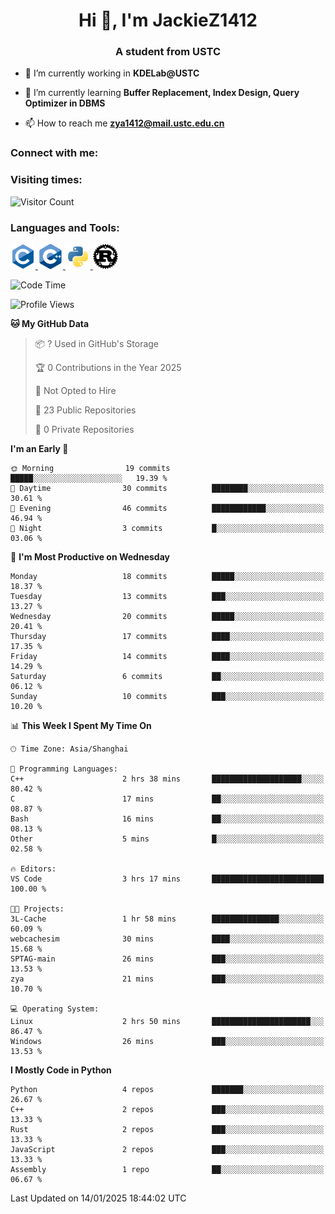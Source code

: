 <h1 align="center">Hi 👋, I'm JackieZ1412</h1>
<h3 align="center">A student from USTC</h3>

- 🔭 I’m currently working in **KDELab@USTC**

- 🌱 I’m currently learning **Buffer Replacement, Index Design, Query Optimizer in DBMS**

- 📫 How to reach me **zya1412@mail.ustc.edu.cn**

<h3 align="left">Connect with me:</h3>
<p align="left">
</p>

<h3 align="left">Visiting times:</h3>
<p align="left">
</p>

![Visitor Count](https://profile-counter.glitch.me/Christmas/count.svg)

<h3 align="left">Languages and Tools:</h3>
<p align="left"> <a href="https://www.cprogramming.com/" target="_blank" rel="noreferrer"> <img src="https://raw.githubusercontent.com/devicons/devicon/master/icons/c/c-original.svg" alt="c" width="40" height="40"/> </a> <a href="https://www.w3schools.com/cpp/" target="_blank" rel="noreferrer"> <img src="https://raw.githubusercontent.com/devicons/devicon/master/icons/cplusplus/cplusplus-original.svg" alt="cplusplus" width="40" height="40"/> </a> <a href="https://www.python.org" target="_blank" rel="noreferrer"> <img src="https://raw.githubusercontent.com/devicons/devicon/master/icons/python/python-original.svg" alt="python" width="40" height="40"/> </a> <a href="https://www.rust-lang.org" target="_blank" rel="noreferrer"> <img src="https://raw.githubusercontent.com/devicons/devicon/master/icons/rust/rust-plain.svg" alt="rust" width="40" height="40"/> </a> </p>



<!--START_SECTION:waka-->
![Code Time](http://img.shields.io/badge/Code%20Time-1%2C033%20hrs%209%20mins-blue)

![Profile Views](http://img.shields.io/badge/Profile%20Views-0-blue)

**🐱 My GitHub Data** 

> 📦 ? Used in GitHub's Storage 
 > 
> 🏆 0 Contributions in the Year 2025
 > 
> 🚫 Not Opted to Hire
 > 
> 📜 23 Public Repositories 
 > 
> 🔑 0 Private Repositories 
 > 
**I'm an Early 🐤** 

```text
🌞 Morning                19 commits          █████░░░░░░░░░░░░░░░░░░░░   19.39 % 
🌆 Daytime                30 commits          ████████░░░░░░░░░░░░░░░░░   30.61 % 
🌃 Evening                46 commits          ████████████░░░░░░░░░░░░░   46.94 % 
🌙 Night                  3 commits           █░░░░░░░░░░░░░░░░░░░░░░░░   03.06 % 
```
📅 **I'm Most Productive on Wednesday** 

```text
Monday                   18 commits          █████░░░░░░░░░░░░░░░░░░░░   18.37 % 
Tuesday                  13 commits          ███░░░░░░░░░░░░░░░░░░░░░░   13.27 % 
Wednesday                20 commits          █████░░░░░░░░░░░░░░░░░░░░   20.41 % 
Thursday                 17 commits          ████░░░░░░░░░░░░░░░░░░░░░   17.35 % 
Friday                   14 commits          ████░░░░░░░░░░░░░░░░░░░░░   14.29 % 
Saturday                 6 commits           ██░░░░░░░░░░░░░░░░░░░░░░░   06.12 % 
Sunday                   10 commits          ███░░░░░░░░░░░░░░░░░░░░░░   10.20 % 
```


📊 **This Week I Spent My Time On** 

```text
🕑︎ Time Zone: Asia/Shanghai

💬 Programming Languages: 
C++                      2 hrs 38 mins       ████████████████████░░░░░   80.42 % 
C                        17 mins             ██░░░░░░░░░░░░░░░░░░░░░░░   08.87 % 
Bash                     16 mins             ██░░░░░░░░░░░░░░░░░░░░░░░   08.13 % 
Other                    5 mins              █░░░░░░░░░░░░░░░░░░░░░░░░   02.58 % 

🔥 Editors: 
VS Code                  3 hrs 17 mins       █████████████████████████   100.00 % 

🐱‍💻 Projects: 
3L-Cache                 1 hr 58 mins        ███████████████░░░░░░░░░░   60.09 % 
webcachesim              30 mins             ████░░░░░░░░░░░░░░░░░░░░░   15.68 % 
SPTAG-main               26 mins             ███░░░░░░░░░░░░░░░░░░░░░░   13.53 % 
zya                      21 mins             ███░░░░░░░░░░░░░░░░░░░░░░   10.70 % 

💻 Operating System: 
Linux                    2 hrs 50 mins       ██████████████████████░░░   86.47 % 
Windows                  26 mins             ███░░░░░░░░░░░░░░░░░░░░░░   13.53 % 
```

**I Mostly Code in Python** 

```text
Python                   4 repos             ███████░░░░░░░░░░░░░░░░░░   26.67 % 
C++                      2 repos             ███░░░░░░░░░░░░░░░░░░░░░░   13.33 % 
Rust                     2 repos             ███░░░░░░░░░░░░░░░░░░░░░░   13.33 % 
JavaScript               2 repos             ███░░░░░░░░░░░░░░░░░░░░░░   13.33 % 
Assembly                 1 repo              ██░░░░░░░░░░░░░░░░░░░░░░░   06.67 % 
```




 Last Updated on 14/01/2025 18:44:02 UTC
<!--END_SECTION:waka-->
